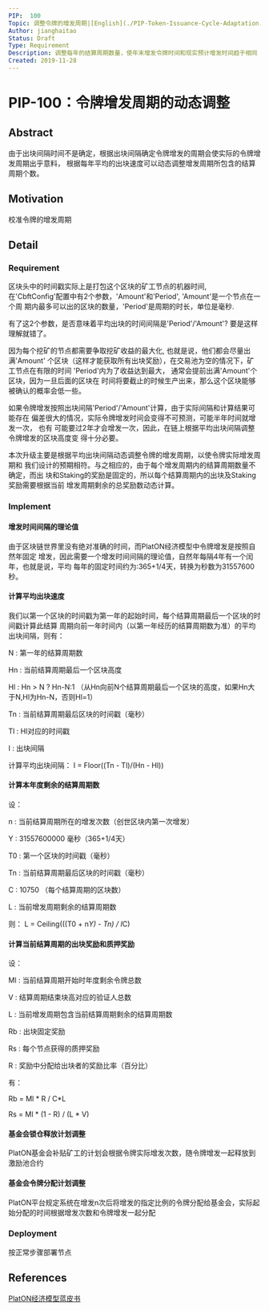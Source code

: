 ```yaml
---
PIP:  100
Topic: 调整令牌的增发周期|[English](./PIP-Token-Issuance-Cycle-Adaptation.md)
Author: jianghaitao
Status: Draft
Type: Requirement
Description: 调整每年的结算周期数量，使年末增发令牌时间和现实预计增发时间趋于相同
Created: 2019-11-28
---
```


# PIP-100：令牌增发周期的动态调整

## Abstract

由于出块间隔时间不是确定，根据出块间隔确定令牌增发的周期会使实际的令牌增发周期出乎意料，
根据每年平均的出块速度可以动态调整增发周期所包含的结算周期个数。

## Motivation

校准令牌的增发周期

## Detail

### Requirement

区块头中的时间戳实际上是打包这个区块的矿工节点的机器时间, 
在'CbftConfig'配置中有2个参数，'Amount'和'Period', 'Amount'是一个节点在一个周
期内最多可以出的区块的数量，'Period'是周期的时长，单位是毫秒.

有了这2个参数，是否意味着平均出块的时间间隔是'Period'/'Amount'? 
要是这样理解就错了。

因为每个挖矿的节点都需要争取挖矿收益的最大化, 也就是说，他们都会尽量出满'Amount'
个区块（这样才能获取所有出块奖励），在交易池为空的情况下，矿工节点在有限的时间
'Period'内为了收益达到最大， 通常会提前出满'Amount'个区块，因为一旦后面的区块在
时间将要截止的时候生产出来，那么这个区块能够被确认的概率会低一些。

如果令牌增发按照出块间隔'Period'/'Amount'计算，由于实际间隔和计算结果可能存在
偏差很大的情况，实际令牌增发时间会变得不可预测，可能半年时间就增发一次， 也有
可能要过2年才会增发一次，因此，在链上根据平均出块间隔调整令牌增发的区块高度变
得十分必要。

本次升级主要是根据平均出块间隔动态调整令牌的增发周期，以使令牌实际增发周期和
我们设计的预期相符。与之相应的，由于每个增发周期内的结算周期数量不确定，而出
块和Staking的奖励是固定的，所以每个结算周期内的出块及Staking奖励需要根据当前
增发周期剩余的总奖励数动态计算。

### Implement

#### 增发时间间隔的理论值

由于区块链世界里没有绝对准确的时间，而PlatON经济模型中令牌增发是按照自然年固定
增发，因此需要一个增发时间间隔的理论值，自然年每隔4年有一个闰年，也就是说，平均
每年的固定时间约为:365+1/4天，转换为秒数为31557600秒。

#### 计算平均出块速度

我们以第一个区块的时间戳为第一年的起始时间，每个结算周期最后一个区块的时间戳计算此结算
周期向前一年时间内（以第一年经历的结算周期数为准）的平均出块间隔，则有：

N  : 第一年的结算周期数

Hn : 当前结算周期最后一个区块高度

Hl : Hn > N  ? Hn-N:1 （从Hn向前N个结算周期最后一个区块的高度，如果Hn大于N,Hl为Hn-N，否则Hl=1）

Tn : 当前结算周期最后区块的时间戳（毫秒）

Tl : Hl对应的时间戳

I  : 出块间隔

计算平均出块间隔：
I = Floor((Tn - Tl)/(Hn - Hl))

#### 计算本年度剩余的结算周期数

设：

n  : 当前结算周期所在的增发次数（创世区块内第一次增发）

Y  : 31557600000 毫秒（365+1/4天）

T0 : 第一个区块的时间戳（毫秒）

Tn : 当前结算周期最后区块的时间戳（毫秒）

C  : 10750 （每个结算周期的区块数）

L  : 当前增发周期剩余的结算周期数

则：
L = Ceiling(((T0 + n*Y) - Tn) / I*C)

#### 计算当前结算周期的出块奖励和质押奖励

设：

Ml : 当前结算周期开始时年度剩余令牌总数

V  : 结算周期结束块高对应的验证人总数

L  : 当前增发周期包含当前结算周期剩余的结算周期数

Rb : 出块固定奖励

Rs : 每个节点获得的质押奖励

R  : 奖励中分配给出块者的奖励比率（百分比）

有：

Rb = Ml * R / C*L

Rs = Ml * (1 - R) / (L * V) 

#### 基金会锁仓释放计划调整

PlatON基金会补贴矿工的计划会根据令牌实际增发次数，随令牌增发一起释放到激励池合约

#### 基金会令牌分配计划调整

PlatON平台规定系统在增发n次后将增发的指定比例的令牌分配给基金会，实际起始分配的时间根据增发次数和令牌增发一起分配

### Deployment

按正常步骤部署节点

## References
[PlatON经济模型蓝皮书](https://www.platon.network/static-new/pdf/en/PlatON_Blue_Paper_on_Economics_EN.pdf)
